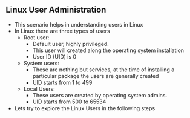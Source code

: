 Linux User Administration
--------------------------------


* This scenario helps in understanding users in Linux
* In Linux there are three types of users
  * Root user: 
    * Default user, highly privileged. 
    * This user will created along the operating system installation
    * User ID (UID) is 0
  * System users: 
    * These are nothing but services, at the time of installing a particular package the users are generally created
    * UID starts from 1 to 499
  * Local Users:
    * These users are created by operating system admins.
    * UID starts from 500 to 65534
* Lets try to explore the Linux Users in the following steps

